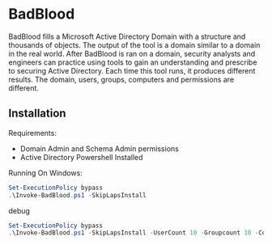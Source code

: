 BadBlood
========
BadBlood fills a Microsoft Active Directory Domain with a structure and thousands of objects. The output of the tool is a domain similar to a domain in the real world.  After BadBlood is ran on a domain, security analysts and engineers can practice using tools to gain an understanding and prescribe to securing Active Directory. Each time this tool runs, it produces different results.  The domain, users, groups, computers and permissions are different.


## Installation

Requirements:
- Domain Admin and Schema Admin permissions
- Active Directory Powershell Installed

Running On Windows:
```powershell
Set-ExecutionPolicy bypass
.\Invoke-BadBlood.ps1 -SkipLapsInstall
```

debug
```powershell
Set-ExecutionPolicy bypass
.\Invoke-BadBlood.ps1 -SkipLapsInstall -UserCount 10 -Groupcount 10 -ComputerCount 10
```
